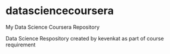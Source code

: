 # datasciencecoursera
My Data Science Coursera Repository

Data Science Respository created by kevenkat as part of course requirement
